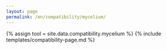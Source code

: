 ```yaml
---
layout: page
permalink: /en/compatibility/mycelium/
---
```

{% assign tool = site.data.compatibility.mycelium %}
{% include templates/compatibility-page.md %}
